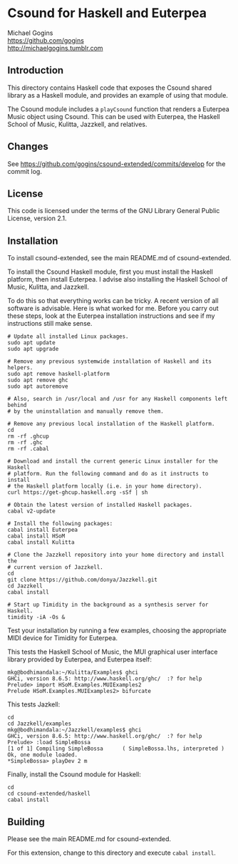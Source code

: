 # Csound for Haskell and Euterpea

Michael Gogins<br>
https://github.com/gogins<br>
http://michaelgogins.tumblr.com

## Introduction

This directory contains Haskell code that exposes the Csound shared 
library as a Haskell module, and provides an example of using that module.

The Csound module includes a `playCsound` function that renders a Euterpea 
Music object using Csound. This can be used with Euterpea, the Haskell School 
of Music, Kulitta, Jazzkell, and relatives.

## Changes

See https://github.com/gogins/csound-extended/commits/develop for the commit 
log.

## License

This code is licensed under the terms of the GNU Library General Public 
License, version 2.1.

## Installation

To install csound-extended, see the main README.md of csound-extended.

To install the Csound Haskell module, first you must install the Haskell 
platform, then install Euterpea. I advise also installing the Haskell School 
of Music, Kulitta, and Jazzkell.

To do this so that everything works can be tricky. A recent version of all 
software is advisable. Here is what worked for me. Before you carry out these 
steps, look at the Euterpea installation instructions and see if my 
instructions still make sense.

```
# Update all installed Linux packages.
sudo apt update
sudo apt upgrade

# Remove any previous systemwide installation of Haskell and its helpers.
sudo apt remove haskell-platform
sudo apt remove ghc
sudo apt autoremove

# Also, search in /usr/local and /usr for any Haskell components left behind
# by the uninstallation and manually remove them.

# Remove any previous local installation of the Haskell platform.
cd
rm -rf .ghcup
rm -rf .ghc
rm -rf .cabal

# Download and install the current generic Linux installer for the Haskell 
# platform. Run the following command and do as it instructs to install 
# the Haskell platform locally (i.e. in your home directory).
curl https://get-ghcup.haskell.org -sSf | sh

# Obtain the latest version of installed Haskell packages.
cabal v2-update

# Install the following packages:
cabal install Euterpea
cabal install HSoM
cabal install Kulitta

# Clone the Jazzkell repository into your home directory and install the 
# current version of Jazzkell.
cd
git clone https://github.com/donya/Jazzkell.git
cd Jazzkell
cabal install

# Start up Timidity in the background as a synthesis server for Haskell.
timidity -iA -Os &
```
Test your installation by running a few examples, choosing the appropriate 
MIDI device for Timidity for Euterpea.  


This tests the Haskell School of Music, the MUI graphical user interface 
library provided by Euterpea, and Euterpea itself:
```
mkg@bodhimandala:~/Kulitta/Examples$ ghci
GHCi, version 8.6.5: http://www.haskell.org/ghc/  :? for help
Prelude> import HSoM.Examples.MUIExamples2
Prelude HSoM.Examples.MUIExamples2> bifurcate
```
This tests Jazkell:
```
cd
cd Jazzkell/examples
mkg@bodhimandala:~/Jazzkell/examples$ ghci
GHCi, version 8.6.5: http://www.haskell.org/ghc/  :? for help
Prelude> :load SimpleBossa
[1 of 1] Compiling SimpleBossa      ( SimpleBossa.lhs, interpreted )
Ok, one module loaded.
*SimpleBossa> playDev 2 m
```

Finally, install the Csound module for Haskell:
```
cd
cd csound-extended/haskell
cabal install
```









## Building

Please see the main README.md for csound-extended.

For this extension, change to this directory and execute `cabal install`.

